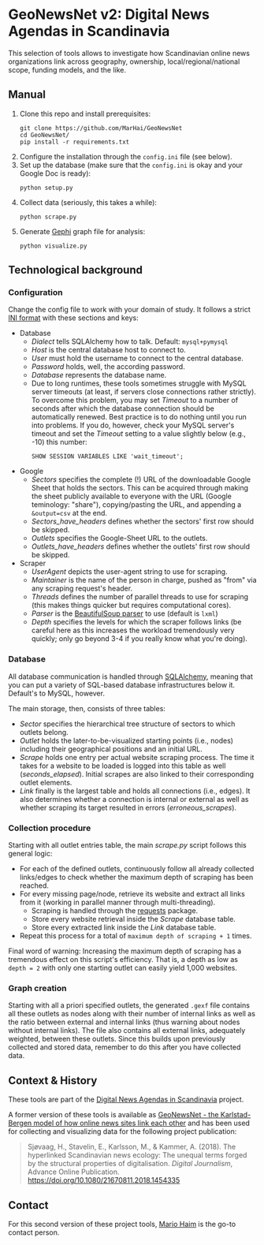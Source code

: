 # GeoNewsNet v2: Digital News Agendas in Scandinavia
This selection of tools allows to investigate how Scandinavian online news organizations link across geography, ownership, local/regional/national scope, funding models, and the like.

## Manual
1. Clone this repo and install prerequisites:
    ```
    git clone https://github.com/MarHai/GeoNewsNet
    cd GeoNewsNet/
    pip install -r requirements.txt
    ``` 
1. Configure the installation through the `config.ini` file (see below).
1. Set up the database (make sure that the `config.ini` is okay and your Google Doc is ready):
    ```
    python setup.py
    ```
1. Collect data (seriously, this takes a while):
    ```
    python scrape.py
    ```
1. Generate [Gephi](https://gephi.org/) graph file for analysis:
    ```
    python visualize.py
    ```

## Technological background
### Configuration
Change the config file to work with your domain of study. It follows a strict [INI format](https://en.wikipedia.org/wiki/INI_file) with these sections and keys:
- Database
    - *Dialect* tells SQLAlchemy how to talk. Default: `mysql+pymysql`
    - *Host* is the central database host to connect to.
    - *User* must hold the username to connect to the central database.
    - *Password* holds, well, the according password.
    - *Database* represents the database name.
    - Due to long runtimes, these tools sometimes struggle with MySQL server timeouts (at least, if servers close connections rather strictly). To overcome this problem, you may set *Timeout* to a number of seconds after which the database connection should be automatically renewed. Best practice is to do nothing until you run into problems. If you do, however, check your MySQL server's timeout and set the *Timeout* setting to a value slightly below (e.g., -10) this number: 
        ```
        SHOW SESSION VARIABLES LIKE 'wait_timeout';
        ```
- Google
    - *Sectors* specifies the complete (!) URL of the downloadable Google Sheet that holds the sectors. This can be acquired through making the sheet publicly available to everyone with the URL (Google teminology: "share"), copying/pasting the URL, and appending a `&output=csv` at the end.
    - *Sectors_have_headers* defines whether the sectors' first row should be skipped.
    - *Outlets* specifies the Google-Sheet URL to the outlets. 
    - *Outlets_have_headers* defines whether the outlets' first row should be skipped.
- Scraper
    - *UserAgent* depicts the user-agent string to use for scraping.
    - *Maintainer* is the name of the person in charge, pushed as "from" via any scraping request's header.
    - *Threads* defines the number of parallel threads to use for scraping (this makes things quicker but requires computational cores).
    - *Parser* is the [BeautifulSoup parser](https://www.crummy.com/software/BeautifulSoup/bs4/doc/) to use (default is `lxml`)
    - *Depth* specifies the levels for which the scraper follows links (be careful here as this increases the workload tremendously very quickly; only go beyond 3-4 if you really know what you're doing).

### Database
All database communication is handled through [SQLAlchemy](https://docs.sqlalchemy.org/en/latest/), meaning that you can put a variety of SQL-based database infrastructures below it. Default's to MySQL, however.

The main storage, then, consists of three tables:
- *Sector* specifies the hierarchical tree structure of sectors to which outlets belong.
- *Outlet* holds the later-to-be-visualized starting points (i.e., nodes) including their geographical positions and an initial URL.
- *Scrape* holds one entry per actual website scraping process. The time it takes for a website to be loaded is logged into this table as well (_seconds_elapsed_). Initial scrapes are also linked to their corresponding outlet elements.
- *Link* finally is the largest table and holds all connections (i.e., edges). It also determines whether a connection is internal or external as well as whether scraping its target resulted in errors (_erroneous_scrapes_).

### Collection procedure
Starting with all outlet entries table, the main _scrape.py_ script follows this general logic:
- For each of the defined outlets, continuously follow all already collected links/edges to check whether the maximum depth of scraping has been reached.
- For every missing page/node, retrieve its website and extract all links from it (working in parallel manner through multi-threading).
    - Scraping is handled through the [requests](http://docs.python-requests.org/en/master/) package.
    - Store every website retrieval inside the *Scrape* database table.
    - Store every extracted link inside the *Link* database table. 
- Repeat this process for a total of `maximum depth of scraping + 1` times.

Final word of warning: Increasing the maximum depth of scraping has a tremendous effect on this script's efficiency. That is, a depth as low as `depth = 2` with only one starting outlet can easily yield 1,000 websites.

### Graph creation
Starting with all a priori specified outlets, the generated `.gexf` file contains all these outlets as nodes along with their number of internal links as well as the ratio between external and internal links (thus warning about nodes without internal links). The file also contains all external links, adequately weighted, between these outlets. Since this builds upon previously collected and stored data, remember to do this after you have collected data.

## Context & History
These tools are part of the [Digital News Agendas in Scandinavia](https://www.uis.no/research-and-phd-studies/research-areas/society-culture-and-religion/digital-news-agendas-in-scandinavia/) project.

A former version of these tools is available as [GeoNewsNet - the Karlstad-Bergen model of how online news sites link each other](https://github.com/eiriks/GeoNewsNet) and has been used for collecting and visualizing data for the following project publication:

> Sjøvaag, H., Stavelin, E., Karlsson, M., & Kammer, A. (2018). The hyperlinked Scandinavian news ecology: The unequal terms forged by the structural properties of digitalisation. _Digital Journalism_, Advance Online Publication. https://doi.org/10.1080/21670811.2018.1454335

## Contact
For this second version of these project tools, [Mario Haim](https://haim.it) is the go-to contact person. 
